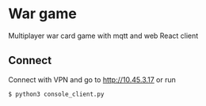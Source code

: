 # War game
Multiplayer war card game with mqtt and web React client
## Connect
Connect with VPN and go to http://10.45.3.17 or run 
```console
$ python3 console_client.py
```
